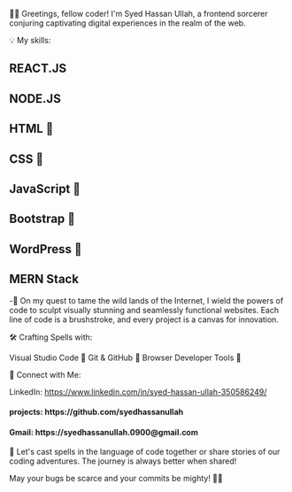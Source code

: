 👨‍💻 Greetings, fellow coder! I'm Syed Hassan Ullah, a frontend sorcerer conjuring captivating digital experiences in the realm of the web.

💡 My skills:

<h2>REACT.JS</h2>
<h2>NODE.JS</h2>
<h2>HTML 🧱</h2>
<h2>CSS 🎨</h2>
<h2>JavaScript 🚀</h2>
<h2>Bootstrap 🌈</h2>
<h2>WordPress 📝</h2>
<h2>MERN Stack</h2>
-🚀 On my quest to tame the wild lands of the Internet, I wield the powers of code to sculpt visually stunning and seamlessly functional websites. Each line of code is a brushstroke, and every project is a canvas for innovation.


🛠️ Crafting Spells with:

Visual Studio Code 🔮
Git & GitHub 🧙
Browser Developer Tools 🔧


🔗 Connect with Me:

<a>LinkedIn: https://www.linkedin.com/in/syed-hassan-ullah-350586249/</a>
<h4>projects: https://github.com/syedhassanullah</h4>
<h4>Gmail: https://syedhassanullah.0900@gmail.com</h4>


💬 Let's cast spells in the language of code together or share stories of our coding adventures. The journey is always better when shared!

May your bugs be scarce and your commits be mighty! 🌈✨

